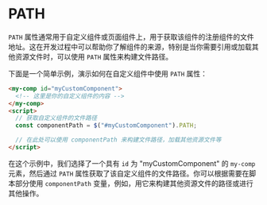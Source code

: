 # PATH

`PATH` 属性通常用于自定义组件或页面组件上，用于获取该组件的注册组件的文件地址。这在开发过程中可以帮助你了解组件的来源，特别是当你需要引用或加载其他资源文件时，可以使用 `PATH` 属性来构建文件路径。

下面是一个简单示例，演示如何在自定义组件中使用 `PATH` 属性：

```html
<my-comp id="myCustomComponent">
  <!-- 这里是你的自定义组件的内容 -->
</my-comp>
<script>
  // 获取自定义组件的文件路径
  const componentPath = $("#myCustomComponent").PATH;

  // 在此处可以使用 componentPath 来构建文件路径，加载其他资源文件等
</script>
```

在这个示例中，我们选择了一个具有 `id` 为 "myCustomComponent" 的 `my-comp` 元素，然后通过 `PATH` 属性获取了该自定义组件的文件路径。你可以根据需要在脚本部分使用 `componentPath` 变量，例如，用它来构建其他资源文件的路径或进行其他操作。